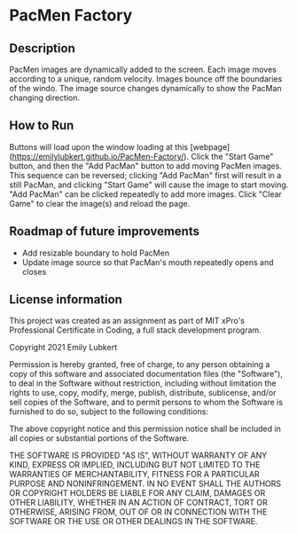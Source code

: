# PacMen Factory

## Description
PacMen images are dynamically added to the screen. Each image moves according to a unique, random velocity. Images bounce off the boundaries of the windo. The image source changes dynamically to show the PacMan changing direction.

## How to Run
Buttons will load upon the window loading at this [webpage] (https://emilylubkert.github.io/PacMen-Factory/). Click the "Start Game" button, and then the "Add PacMan" button to add moving PacMen images. This sequence can be reversed; clicking "Add PacMan" first will result in a still PacMan, and clicking "Start Game" will cause the image to start moving. "Add PacMan" can be clicked repeatedly to add more images. Click "Clear Game" to clear the image(s) and reload the page.

## Roadmap of future improvements 
- Add resizable boundary to hold PacMen
- Update image source so that PacMan's mouth repeatedly opens and closes

## License information 
This project was created as an assignment as part of MIT xPro's Professional Certificate in Coding, a full stack development program.

Copyright 2021 Emily Lubkert

Permission is hereby granted, free of charge, to any person obtaining a copy of this software and associated documentation files (the "Software"), to deal in the Software without restriction, including without limitation the rights to use, copy, modify, merge, publish, distribute, sublicense, and/or sell copies of the Software, and to permit persons to whom the Software is furnished to do so, subject to the following conditions:

The above copyright notice and this permission notice shall be included in all copies or substantial portions of the Software.

THE SOFTWARE IS PROVIDED "AS IS", WITHOUT WARRANTY OF ANY KIND, EXPRESS OR IMPLIED, INCLUDING BUT NOT LIMITED TO THE WARRANTIES OF MERCHANTABILITY, FITNESS FOR A PARTICULAR PURPOSE AND NONINFRINGEMENT. IN NO EVENT SHALL THE AUTHORS OR COPYRIGHT HOLDERS BE LIABLE FOR ANY CLAIM, DAMAGES OR OTHER LIABILITY, WHETHER IN AN ACTION OF CONTRACT, TORT OR OTHERWISE, ARISING FROM, OUT OF OR IN CONNECTION WITH THE SOFTWARE OR THE USE OR OTHER DEALINGS IN THE SOFTWARE.
